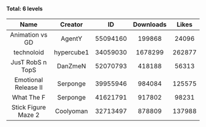 #### Total: 6 levels

| Name | Creator | ID | Downloads | Likes |
|:---:|:---:|:---:|:---:|:---:|
| Animation vs GD | AgentY | 55094160 | 199868 | 24096
| technoloid | hypercube1 | 34059030 | 1678299 | 262877
| JusT RobS n TopS | DanZmeN | 52070793 | 418188 | 56313
| Emotional Release II | Serponge | 39955946 | 984084 | 125575
| What The F | Serponge | 41621791 | 917802 | 98231
| Stick Figure Maze 2 | Coolyoman | 32713497 | 878809 | 137988
